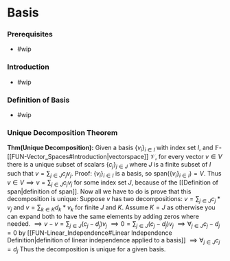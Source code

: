 # Basis
### Prerequisites
- #wip
### Introduction
- #wip
### Definition of Basis
- #wip

### Unique Decomposition Theorem
**Thm(Unique Decomposition):** Given a basis $\{v_i\}_{i\in I}$  with index set $I$, and  $\mathbb{F}$-[[FUN-Vector_Spaces#Introduction|vectorspace]] $\mathcal{V},$ for every vector $v \in V$ there is a unique subset of scalars $\{c_j\}_{j\in J}$ where $J$ is a finite subset of $I$ such that $v=\sum_{j\in J}c_j v_j$.
	Proof:
		 $\{v_i\}_{i \in I}$ is a basis, so $\text{span}(\{v_i\}_{i\in I})=V$. Thus $v \in V \implies v = \sum_{j \in J} c_j v_j$ for some index set $J$, because of the [[Definition of span|definition of span]]. Now all we have to do is prove that this decomposition is unique:
		Suppose $v$ has two decompositions: $v=\sum_{j\in J} c_j *v_j$ and $v=\sum_{k\in K} d_k *v_k$  for finite $J$ and $K$. Assume $K = J$ as otherwise you can expand both to have the same elements by adding zeros where needed.
		$\implies v-v=\sum_{j\in J}(c_j-d_j)v_j$
		$\implies 0=\sum_{j\in J}{(c_j-d_j)}v_j$
		$\implies \forall_{j \in J} c_j-d_j =0$ by [[FUN-Linear_Independence#Linear Independence Definition|definition of linear independence applied to a basis]]
		$\implies \forall_{j\in J} c_j=d_j$ 
		Thus the decomposition is unique for a given basis.   
